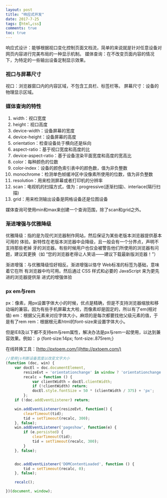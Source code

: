```yaml
---
layout: post
title: "响应式开发"
date: 2017-7-25
tags: [html,css]
comments: true
toc: true
---
```

响应式设计：能够根据视口变化控制页面文档流，简单的来说就是针对任意设备对网页内容进行完美布局的一种显示机制。
媒体查询：在不改变页面内容的情况下，为特定的一些输出设备定制显示效果。

### 视口与屏幕尺寸

视口：浏览器窗口内的内容区域，不包含工具栏、标签栏等。
屏幕尺寸：设备的物理显示区域。

### 媒体查询的特性
1. width：视口宽度
2. height：视口高度
3. device-width：设备屏幕的宽度
4. device-height：设备屏幕的高度
5. orientation：检查设备处于横向还是纵向
6. aspect-ratio：基于视口宽度和高度的比
7. device-aspect-ratio：基于设备渲染平面宽度和高度的宽高比
8. color：每种颜色的位数
9. color-index：设备的颜色索引表中的颜色数，值为非负整数
10. monochrome：检测单色帧缓冲区中没像素所使用的位数，值为非负整数
11. resolution：用来检测屏幕或者打印机的分辨率
12. scan：电视机的扫描方式，值为：progressive(逐渐扫描)、interlace(隔行扫描)
13. grid：用来检测输出设备是网格设备还是位图设备

媒体查询可使用min和max来创建一个查询范围，除了scan和grid之外。

### 渐进增强与优雅降级

优雅降级：指的是为现代浏览器制作网站，然后保证为某些老版本浏览器提供基本可用的
体验。新特性在老版本浏览器中会降级，且一般会有一个分界点，声明不支持那些老掉
牙的浏览器。有些时候用户也仅会被警告他们所使用的浏览器有问题，建议其更换（如
“您的浏览器老得让人笑话——建议下载最新版浏览器！”）

渐进增强：与优雅降级恰好相反。渐进增强以恪守 Web标准的标签为基础，意味着它在所
有浏览器中均可用。然后通过 CSS 样式和必要的 JavaScript 来为更先进的浏览器提供渐
进式的增强体验

### px em与rem
px：像素，用px设置字体大小的时候，优点是精确，但是不支持浏览器缩放和移动端的兼容。因为有些手机屏幕太大啦，而像素却是固定的，所以有了em(相对值)
em：根据父元素来对应字体大小，麻烦的是每次都要找他父级元素的值，于是有了rem
rem：根据根元素html的font-size来设置字体大小。

但是IE8及以下都不支持em与rem属性，解决办法是px与rem一起使用，以达到兼容效果。例如：
p {font-size:14px; font-size:.875rem;}

在线转换工具：[http://pxtoem.com/](http://pxtoem.com/)

```javascript
//使用js判断设备宽度以改变文字大小
(function (doc, win) {
    var docEl = doc.documentElement,
        resizeEvt = 'orientationchange' in window ? 'orientationchange' : 'resize',
        recalc = function () {
            var clientWidth = docEl.clientWidth;
            if (!clientWidth) return;
            docEl.style.fontSize = 50 * (clientWidth / 375) + 'px';
        };
    if (!doc.addEventListener) return;

    win.addEventListener(resizeEvt, function() {
        clearTimeout(tid);
        tid = setTimeout(recalc, 300);
    }, false);
    win.addEventListener('pageshow', function(e) {
        if (e.persisted) {
            clearTimeout(tid);
            tid = setTimeout(recalc, 300);
        }
    }, false);


    doc.addEventListener('DOMContentLoaded', function () {
        tid = setTimeout(recalc, 0);
    }, false);

    recalc();

})(document, window);
```